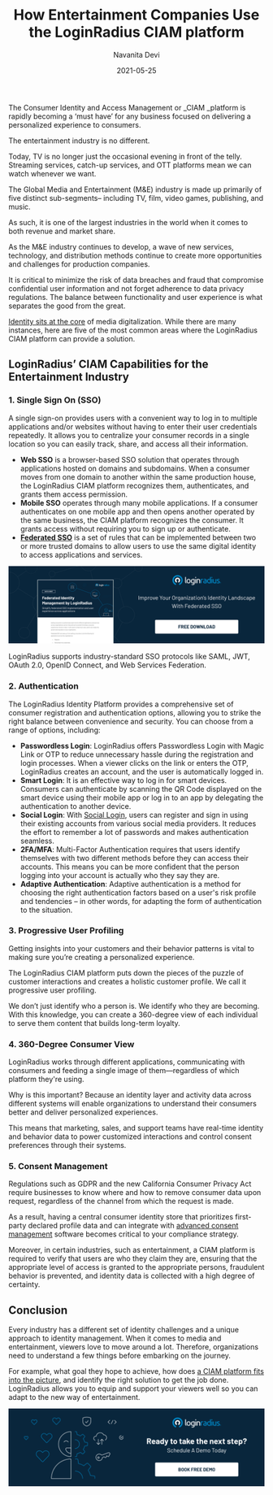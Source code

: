 ﻿---
title: "How Entertainment Companies Use the LoginRadius CIAM platform"
date: "2021-05-25"
coverImage: "media-entertainment-use-loginradius-platform-cover.jpg"
tags: ["LoginRadius"]
featured: false 
author: "Navanita Devi"
description: "Every industry takes a different approach to identity management. When it comes to media and entertainment, viewers love to move around a lot. As a result, before embarking on the journey, organizations must first understand a few things. For example, what goal they hope to achieve, how does a CIAM platform fits into the picture, and how do they find the best solution."
metatitle: "How Entertainment Companies Use LoginRadius's CIAM platform"
metadescription: "Identity management is an indispensable factor of the entertainment industry today. This blog explains how the LoginRadius CIAM platform adds to viewers’ delight."
---



The Consumer Identity and Access Management or _CIAM _platform is rapidly becoming a ‘must have’ for any business focused on delivering a personalized experience to consumers. 

The entertainment industry is no different.

Today, TV is no longer just the occasional evening in front of the telly. Streaming services, catch-up services, and OTT platforms mean we can watch whenever we want. 

The Global Media and Entertainment (M&E) industry is made up primarily of five distinct sub-segments– including TV, film, video games, publishing, and music.

As such, it is one of the largest industries in the world when it comes to both revenue and market share.

As the M&E industry continues to develop, a wave of new services, technology, and distribution methods continue to create more opportunities and challenges for production companies.

It is critical to minimize the risk of data breaches and fraud that compromise confidential user information and not forget adherence to data privacy regulations. The balance between functionality and user experience is what separates the good from the great. 

[Identity sits at the core](https://www.loginradius.com/blog/start-with-identity/2021/04/identity-management-in-media-industry/) of media digitalization. While there are many instances, here are five of the most common areas where the LoginRadius CIAM platform can provide a solution.


## LoginRadius’ CIAM Capabilities for the Entertainment Industry


### 1. Single Sign On (SSO)

A single sign-on provides users with a convenient way to log in to multiple applications and/or websites without having to enter their user credentials repeatedly. It allows you to centralize your consumer records in a single location so you can easily track, share, and access all their information.



*   **Web SSO** is a browser-based SSO solution that operates through applications hosted on domains and subdomains. When a consumer moves from one domain to another within the same production house, the LoginRadius CIAM platform recognizes them, authenticates, and grants them access permission.
*   **Mobile SSO** operates through many mobile applications. If a consumer authenticates on one mobile app and then opens another operated by the same business, the CIAM platform recognizes the consumer. It grants access without requiring you to sign up or authenticate.
*   **[Federated SSO](https://www.loginradius.com/federated-sso/)** is a set of rules that can be implemented between two or more trusted domains to allow users to use the same digital identity to access applications and services.

[![FIM-DS](FIM-DS.png)](https://www.loginradius.com/resource/federated-identity-management-datasheet)

LoginRadius supports industry-standard SSO protocols like SAML, JWT, OAuth 2.0, OpenID Connect, and Web Services Federation.


### 2. Authentication

The LoginRadius Identity Platform provides a comprehensive set of consumer registration and authentication options, allowing you to strike the right balance between convenience and security. You can choose from a range of options, including:



*   **Passwordless Login**: LoginRadius offers Passwordless Login with Magic Link or OTP to reduce unnecessary hassle during the registration and login processes. When a viewer clicks on the link or enters the OTP, LoginRadius creates an account, and the user is automatically logged in. 
*   **Smart Login**: It is an effective way to log in for smart devices. Consumers can authenticate by scanning the QR Code displayed on the smart device using their mobile app or log in to an app by delegating the authentication to another device. 
*   **Social Login**: With [Social Login](https://www.loginradius.com/resource/social-login-reconsidered/), users can register and sign in using their existing accounts from various social media providers. It reduces the effort to remember a lot of passwords and makes authentication seamless. 
*   **2FA/MFA**: Multi-Factor Authentication requires that users identify themselves with two different methods before they can access their accounts. This means you can be more confident that the person logging into your account is actually who they say they are.
*   **Adaptive Authentication**: Adaptive authentication is a method for choosing the right authentication factors based on a user's risk profile and tendencies – in other words, for adapting the form of authentication to the situation.


### 3. Progressive User Profiling

Getting insights into your customers and their behavior patterns is vital to making sure you’re creating a personalized experience.

The LoginRadius CIAM platform puts down the pieces of the puzzle of customer interactions and creates a holistic customer profile. We call it progressive user profiling. 

We don’t just identify who a person is. We identify who they are becoming. With this knowledge, you can create a 360-degree view of each individual to serve them content that builds long-term loyalty.


### 4. 360-Degree Consumer View

LoginRadius works through different applications, communicating with consumers and feeding a single image of them—regardless of which platform they're using.

Why is this important? Because an identity layer and activity data across different systems will enable organizations to understand their consumers better and deliver personalized experiences.

This means that marketing, sales, and support teams have real-time identity and behavior data to power customized interactions and control consent preferences through their systems.


### 5. Consent Management

Regulations such as GDPR and the new California Consumer Privacy Act require businesses to know where and how to remove consumer data upon request, regardless of the channel from which the request is made.

As a result, having a central consumer identity store that prioritizes first-party declared profile data and can integrate with [advanced consent management](https://www.loginradius.com/resource/loginradius-consent-management) software becomes critical to your compliance strategy.

Moreover, in certain industries, such as entertainment, a CIAM platform is required to verify that users are who they claim they are, ensuring that the appropriate level of access is granted to the appropriate persons, fraudulent behavior is prevented, and identity data is collected with a high degree of certainty. 


## Conclusion 

Every industry has a different set of identity challenges and a unique approach to identity management. When it comes to media and entertainment, viewers love to move around a lot. Therefore, organizations need to understand a few things before embarking on the journey. 

For example, what goal they hope to achieve, how does [a CIAM platform fits into the picture](https://www.loginradius.com/resource/how-media-and-publication-companies-use-loginradius-identity-platform/), and identify the right solution to get the job done. LoginRadius allows you to equip and support your viewers well so you can adapt to the new way of entertainment. 


[![book-a-demo-loginradius](Book-a-free-demo-request-1024x310.png)](https://www.loginradius.com/book-a-demo/)

